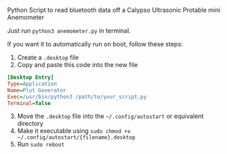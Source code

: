 Python Script to read bluetooth data off a Calypso Ultrasonic Protable mini Anemometer

Just run `python3 anemometer.py` in terminal.

If you want it to automatically run on boot, follow these steps:

1.  Create a `.desktop` file
2.  Copy and paste this code into the new file

```ini
[Desktop Entry]
Type=Application
Name=Plot Generator
Exec=/usr/bin/python3 /path/to/your_script.py
Terminal=false
```
3.  Move the `.desktop` file into the `~/.config/autostart` or equivalent directory
4.  Make it executable using `sudo chmod +x ~/.config/autostart/{filename}.desktop`
5.  Run `sudo reboot`
